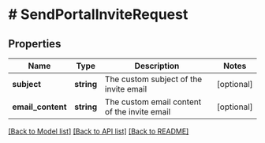 # # SendPortalInviteRequest

## Properties

Name | Type | Description | Notes
------------ | ------------- | ------------- | -------------
**subject** | **string** | The custom subject of the invite email | [optional]
**email_content** | **string** | The custom email content of the invite email | [optional]

[[Back to Model list]](../../README.md#models) [[Back to API list]](../../README.md#endpoints) [[Back to README]](../../README.md)
